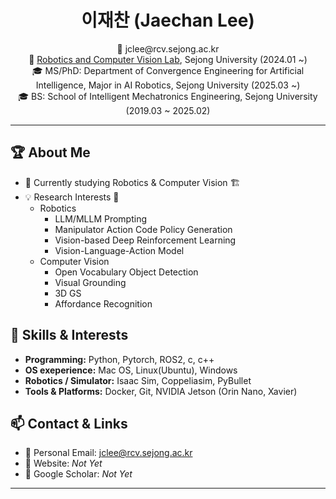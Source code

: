 <h1 align="center">이재찬 (Jaechan Lee)</h1>

<p align="center">
  📧 jclee@rcv.sejong.ac.kr <br>
  🏫 <a href="https://rcv.sejong.ac.kr/">Robotics and Computer Vision Lab</a>, Sejong University (2024.01 ~) <br>
  🎓 MS/PhD: Department of Convergence Engineering for Artificial Intelligence, Major in AI Robotics, Sejong University (2025.03 ~) <br>
  🎓 BS: School of Intelligent Mechatronics Engineering, Sejong University (2019.03 ~ 2025.02) <br>
</p>

---

## 🏆 About Me
- 🤖 Currently studying Robotics & Computer Vision 🏗️
- 💡 Research Interests 💭
    - Robotics
      - LLM/MLLM Prompting
      - Manipulator Action Code Policy Generation
      - Vision-based Deep Reinforcement Learning
      - Vision-Language-Action Model
    - Computer Vision
      - Open Vocabulary Object Detection
      - Visual Grounding
      - 3D GS
      - Affordance Recognition

## 🔧 Skills & Interests
- **Programming:** Python, Pytorch, ROS2, c, c++
- **OS exeperience:** Mac OS, Linux(Ubuntu), Windows
- **Robotics / Simulator:** Isaac Sim, Coppeliasim, PyBullet
- **Tools & Platforms:** Docker, Git, NVIDIA Jetson (Orin Nano, Xavier)

## 📫 Contact & Links
- 📩 Personal Email: jclee@rcv.sejong.ac.kr
- 🔗 Website: *Not Yet*
- 📝 Google Scholar: *Not Yet*

---
